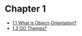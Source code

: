 # Chapter 1 

- [1.1 What is Object-Orientation?](https://htmlpreview.github.io/?https://github.com/Mgancita/OO-modeling-and-design/blob/add_links/chapter1/1.1-what-is-OO.html)  
- [1.3 OO Themes?](https://htmlpreview.github.io/?https://github.com/Mgancita/OO-modeling-and-design/blob/add_links/chapter1/1.3-OO-themes.html)